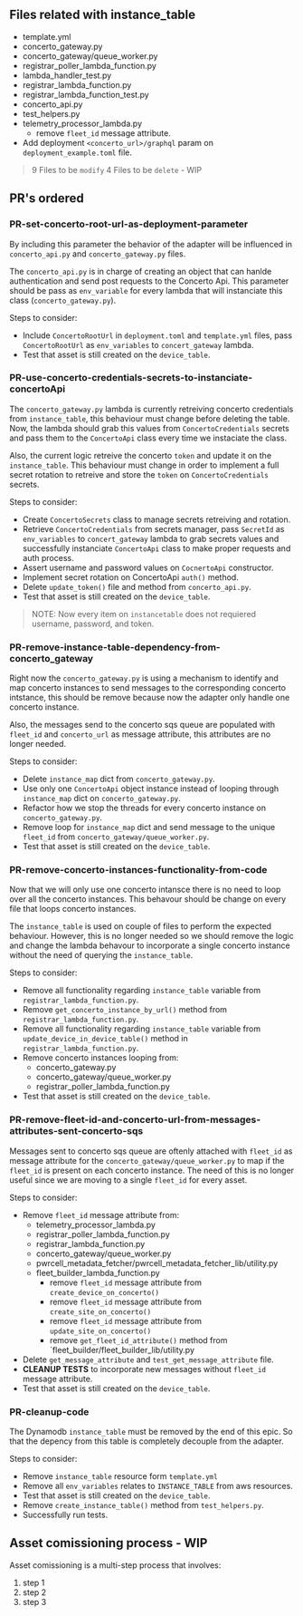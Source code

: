 
## Files related with instance_table

- template.yml
- concerto_gateway.py
- concerto_gateway/queue_worker.py
- registrar_poller_lambda_function.py
- lambda_handler_test.py
- registrar_lambda_function.py
- registrar_lambda_function_test.py
- concerto_api.py
- test_helpers.py
- telemetry_processor_lambda.py
	- remove `fleet_id` message attribute.
- Add deployment `<concerto_url>/graphql` param on `deployment_example.toml` file.

> 9 Files to be `modify`
> 4 Files to be `delete` - WIP


## PR's ordered

### PR-set-concerto-root-url-as-deployment-parameter
By including this parameter the behavior of the adapter will be influenced in `concerto_api.py`  and `concerto_gateway.py` files. 

The `concerto_api.py` is in charge of creating an object that can hanlde authentication and send post requests to the Concerto Api. This parameter should be pass as `env_variable` for every lambda that will instanciate this class (`concerto_gateway.py`).

Steps to consider:
- Include `ConcertoRootUrl` in `deployment.toml` and `template.yml` files, pass `ConcertoRootUrl` as `env_variables` to `concert_gateway` lambda.
- Test that asset is still created on the `device_table`.

### PR-use-concerto-credentials-secrets-to-instanciate-concertoApi
The `concerto_gateway.py` lambda is currently retreiving concerto credentials from `instance_table`, this behaviour must change before deleting the table. Now, the lambda should grab this values from `ConcertoCredentials` secrets and pass them to the `ConcertoApi` class every time we instaciate the class.

Also, the current logic retreive the concerto `token` and update it on the `instance_table`. This behaviour must change in order to implement a full secret rotation to retreive and store the `token` on `ConcertoCredentials` secrets.

Steps to consider:
- Create `ConcertoSecrets` class to manage secrets retreiving and rotation.
- Retrieve `ConcertoCredentials` from secrets manager, pass `SecretId` as `env_variables` to `concert_gateway` lambda to grab secrets values and successfully instanciate `ConcertoApi` class to make proper requests and auth process.
- Assert username and password values on `CocnertoApi` constructor.
- Implement secret rotation on ConcertoApi `auth()` method.
- Delete `update_token()` file and method from `concerto_api.py`.
- Test that asset is still created on the `device_table`.

> NOTE: Now every item on `instancetable` does not requiered username, password, and token.

### PR-remove-instance-table-dependency-from-concerto_gateway
Right now the `concerto_gateway.py` is using a mechanism to identify and map concerto instances to send messages to the corresponding concerto intstance, this should be remove because now the adapter only handle one concerto instance.

Also, the messages send to the concerto sqs queue are populated with `fleet_id` and `concerto_url` as message attribute, this attributes are no longer needed.

Steps to consider:
- Delete `instance_map` dict from `concerto_gateway.py`.
- Use only one `ConcertoApi` object instance instead of looping through `instance_map` dict on `concerto_gateway.py`.
- Refactor how we stop the threads for every concerto instance on `concerto_gateway.py`.
- Remove loop for `instance_map` dict and send message to the unique `fleet_id` from `concerto_gateway/queue_worker.py`.
- Test that asset is still created on the `device_table`.

### PR-remove-concerto-instances-functionality-from-code
Now that we will only use one concerto intansce there is no need to loop over all the concerto instances. This behavour should be change on every file that loops concerto instances.

The `instance_table` is used on couple of files to perform the expected behaviour. However, this is no longer needed so we should remove the logic and change the lambda behavour to incorporate a single concerto instance without the need of querying the `instance_table`.

Steps to consider:
- Remove all functionality regarding `instance_table` variable from `registrar_lambda_function.py`.
- Remove `get_concerto_instance_by_url()` method from `registrar_lambda_function.py`.
- Remove all functionality regarding `instance_table` variable from `update_device_in_device_table()` method in `registrar_lambda_function.py`.
- Remove concerto instances looping from:
	- concerto_gateway.py
	- concerto_gateway/queue_worker.py
	- registrar_poller_lambda_function.py
- Test that asset is still created on the `device_table`.

### PR-remove-fleet-id-and-concerto-url-from-messages-attributes-sent-concerto-sqs
Messages sent to concerto sqs queue are oftenly attached with `fleet_id` as message attribute for the `concerto_gateway/queue_worker.py` to map if the `fleet_id` is present on each concerto instance. The need of this is no longer useful since we are moving to a single `fleet_id` for every asset.

Steps to consider:
- Remove `fleet_id` message attribute from:
	- telemetry_processor_lambda.py
	- registrar_poller_lambda_function.py
	- registrar_lambda_function.py
	- concerto_gateway/queue_worker.py
	- pwrcell_metadata_fetcher/pwrcell_metadata_fetcher_lib/utility.py
	- fleet_builder_lambda_function.py
		- remove `fleet_id` message attribute from `create_device_on_concerto()` 
		- remove `fleet_id` message attribute from `create_site_on_concerto()` 
		- remove `fleet_id` message attribute from `update_site_on_concerto()` 
		- remove `get_fleet_id_attribute()` method from `fleet_builder/fleet_builder_lib/utility.py
- Delete `get_message_attribute` and `test_get_message_attribute` file.
- **CLEANUP TESTS** to incorporate new messages without `fleet_id` message attribute.
- Test that asset is still created on the `device_table`.

### PR-cleanup-code
The Dynamodb `instance_table` must be removed by the end of this epic. So that the depency from this table is completely decouple from the adapter.

Steps to consider:
- Remove `instance_table` resource form `template.yml`
- Remove all `env_variables` relates to `INSTANCE_TABLE` from aws resources.
- Test that asset is still created on the `device_table`.
- Remove `create_instance_table()` method from `test_helpers.py`.
- Successfully run tests.

## Asset comissioning process - WIP
Asset comissioning is a multi-step process that involves:
1. step 1
2. step 2
3. step 3